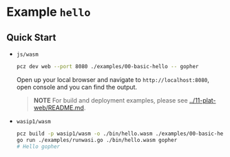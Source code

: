 # Example `hello`

## Quick Start

- `js/wasm`

    ```bash
    pcz dev web --port 8080 ./examples/00-basic-hello -- gopher
    ```

    Open up your local browser and navigate to `http://localhost:8080`, open console and you can find the output.

    > **NOTE**
    > For build and deployment examples, please see [../11-plat-web/README.md](../11-plat-web/README.md).

- `wasip1/wasm`

    ```bash
    pcz build -p wasip1/wasm -o ./bin/hello.wasm ./examples/00-basic-hello
    go run ./examples/runwasi.go ./bin/hello.wasm gopher
    # Hello gopher
    ```
